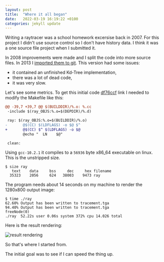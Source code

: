 ```yaml
---
layout: post
title:  "Where it all began"
date:   2022-03-19 16:19:22 +0100
categories: jekyll update
---
```

Writing a raytracer was a school homework excersise back in 2007.
For this project I didn't use source control so I don't have history
data. I think it was a one source file project when I submitted it.

In 2008 improvements were made and I split the code into more source files.
In 2013 I [imported them to git][first import].
This version had some issues:

- it contained an unfinished Kd-Tree implementation,
- there was a lot of dead code,
- it was very slow.

Let's see some metrics. To get this initial code [df76ccf][first import]
link I needed to modify the Makefile like this:

```diff
@@ -39,7 +39,7 @@ $(BUILDDIR)/%.o: %.cc
 -include $(ray_OBJS:%.o=$(DEPDIR)/%.d)

 ray: $(ray_OBJS:%.o=$(BUILDDIR)/%.o)
-       @$(CC) $(LDFLAGS) -o $@ $^
+       @$(CC) $^ $(LDFLAGS) -o $@
        @echo "  LN    $@"

 clean:
```

Using `gcc-10.2.1` it compiles to a `56936` byte x86\_64 executable on
linux. This is the unstripped size.

```
$ size ray
   text	   data	    bss	    dec	    hex	filename
  35323	   2056	    624	  38003	   9473	ray
```

The program needs about 14 seconds on my machine to render the 1280x800
output image:

```
$ time ./ray
62.60% Output has been written to tracement.tga
94.40% Output has been written to tracement.tga
freeNode(0)
./ray  52.22s user 0.06s system 372% cpu 14.026 total
```

Here is the result rendering:

![result rendering]({{site.baseurl}}/assets/2022-03-19-tracement.tga.png)

So that's where I started from.

The initial goal was to see if I can speed the thing up.

[first import]: https://github.com/LaszloAshin/ray/commit/df76ccff197d94574bdcf75941a7571c0ab57db6
